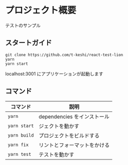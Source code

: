 # プロジェクト概要

テストのサンプル

## スタートガイド

```shell
git clone https://github.com/t-keshi/react-test-lion
yarn
yarn start
```

localhost:3001 にアプリケーションが起動します

## コマンド

| コマンド     | 説明                         |
| ------------ | ---------------------------- |
| `yarn`       | dependencies をインストール  |
| `yarn start` | ジェクトを動かす             |
| `yarn build` | プロジェクトをビルドする     |
| `yarn fix`   | リントとフォーマットをかける |
| `yarn test`  | テストを動かす               |

